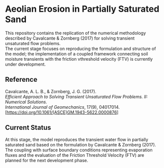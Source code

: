 # Aeolian Erosion in Partially Saturated Sand
This repository contains the replication of the numerical methodology described by Cavalcante & Zornberg (2017) for solving transient unsaturated flow problems.  
The current stage focuses on reproducing the formulation and structure of the model; the implementation of a coupled framework connecting soil moisture transients with the friction vthreshold velocity (FTV) is currently under development.

## Reference
Cavalcante, A. L. B., & Zornberg, J. G. (2017).  
*Efficient Approach to Solving Transient Unsaturated Flow Problems. II: Numerical Solutions.*  
*International Journal of Geomechanics*, 17(9), 04017014.  
[https://doi.org/10.1061/(ASCE)GM.1943-5622.0000876]

## Current Status
At this stage, the model reproduces the transient water flow in partially saturated sand based on the formulation by Cavalcante & Zornberg (2017).
The coupling with surface boundary conditions representing evaporation fluxes and the evaluation of the Friction Threshold Velocity (FTV) are planned for the next development phase.
